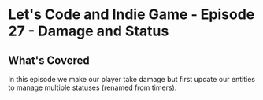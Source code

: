 # Let's Code and Indie Game - Episode 27 - Damage and Status

##  What's Covered

In this episode we make our player take damage but first update our entities to manage multiple statuses (renamed from timers).
